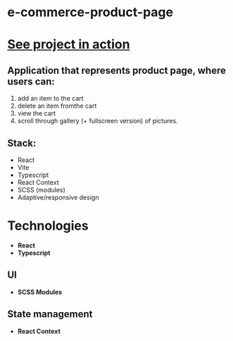 # e-commerce-product-page

# [See project in action](https://e-commerce-product-page-pink.vercel.app/)

## Application that represents product page, where users can:
1. add an item to the cart
2. delete an item fromthe cart
3. view the cart
4. scroll through gallery (+ fullscreen version) of pictures.
## Stack:
+ React
+ Vite
+ Typescript
+ React Context
+ SCSS (modules)
+ Adaptive/responsive design

# Technologies

- **React**
- **Typescript**

## UI

- **SCSS Modules**

## State management

- **React Context**
